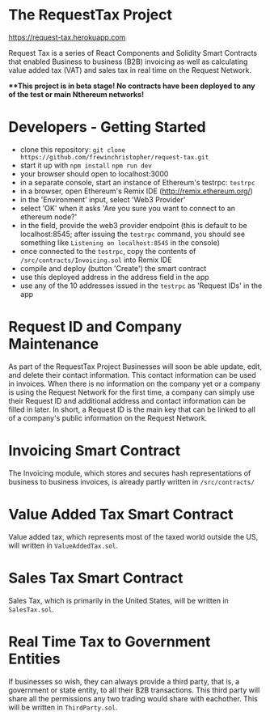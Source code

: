 # The RequestTax Project

https://request-tax.herokuapp.com

Request Tax is a series of React Components and Solidity Smart Contracts that enabled Business to business (B2B) invoicing as well as calculating value added tax (VAT) and sales tax in real time on the Request Network.

**\*\*This project is in beta stage! No contracts have been deployed to any of the test or main Nthereum networks!**

# Developers - Getting Started

- clone this repository:
`git clone https://github.com/frewinchristopher/request-tax.git`
- start it up with
`npm install`
`npm run dev`
- your browser should open to localhost:3000
- in a separate console, start an instance of Ethereum's testrpc:
`testrpc`
- in a browser, open Ethereum's Remix IDE (http://remix.ethereum.org/)
- in the 'Environment' input, select 'Web3 Provider'
- select 'OK' when it asks 'Are you sure you want to connect to an ethereum node?'
- in the field, provide the web3 provider endpoint (this is default to be localhost:8545; after issuing the `testrpc` command, you should see something like `Listening on localhost:8545` in the console)
- once connected to the `testrpc`, copy the contents of `/src/contracts/Invoicing.sol` into Remix IDE
- compile and deploy (button 'Create') the smart contract
- use this deployed address in the address field in the app
- use any of the 10 addresses issued in the `testrpc` as 'Request IDs' in the app

# Request ID and Company Maintenance

As part of the RequestTax Project Businesses will soon be able update, edit, and delete their contact information. This contact information can be used in invoices. When there is no information on the company yet or a company is using the Request Network for the first time, a company can simply use their Request ID and additional address and contact information can be filled in later. In short, a Request ID is the main key that can be linked to all of a company's public information on the Request Network.

# Invoicing Smart Contract

The Invoicing module, which stores and secures hash representations of business to business invoices, is already partly written in `/src/contracts/`

# Value Added Tax Smart Contract

Value added tax, which represents most of the taxed world outside the US, will written in `ValueAddedTax.sol`.

# Sales Tax Smart Contract

Sales Tax, which is primarily in the United States, will be written in `SalesTax.sol`.

# Real Time Tax to Government Entities

If businesses so wish, they can always provide a third party, that is, a government or state entity, to all their B2B transactions. This third party will share all the permissions any two trading would share with eachother. This will be written in `ThirdParty.sol`.
